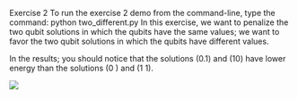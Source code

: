 
Exercise 2
To run the exercise 2 demo from the command-line, type the command:
python two_different.py
In this exercise, we want to penalize the two qubit solutions in which the qubits have the same values; we want to favor the two qubit solutions in which the qubits have different values.

In the results; you should notice that the solutions $(0.1)$ and $(10)$ have lower energy than the solutions $(0$ ) and (1 1).

![](https://cdn.mathpix.com/snip/images/YV_bKgioJhuYz-vaRKUIjLRfYO9LtZrvLa373eWiUZU.original.fullsize.png)
